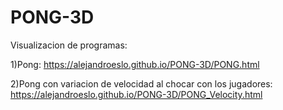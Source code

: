 # PONG-3D

Visualizacion de programas:

1)Pong:
https://alejandroeslo.github.io/PONG-3D/PONG.html

2)Pong con variacion de velocidad al chocar con los jugadores:
https://alejandroeslo.github.io/PONG-3D/PONG_Velocity.html
